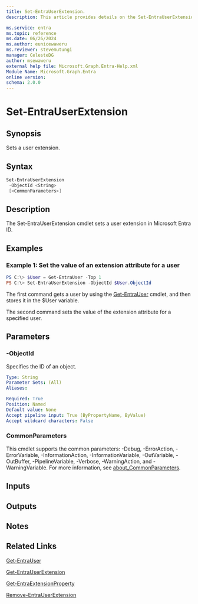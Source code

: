 ```yaml
---
title: Set-EntraUserExtension.
description: This article provides details on the Set-EntraUserExtension command.

ms.service: entra
ms.topic: reference
ms.date: 06/26/2024
ms.author: eunicewaweru
ms.reviewer: stevemutungi
manager: CelesteDG
author: msewaweru
external help file: Microsoft.Graph.Entra-Help.xml
Module Name: Microsoft.Graph.Entra
online version:
schema: 2.0.0
---
```


# Set-EntraUserExtension

## Synopsis
Sets a user extension.

## Syntax

```powershell
Set-EntraUserExtension
 -ObjectId <String>
 [<CommonParameters>]
```

## Description
The Set-EntraUserExtension cmdlet sets a user extension in Microsoft Entra ID.

## Examples

### Example 1: Set the value of an extension attribute for a user
```powershell
PS C:\> $User = Get-EntraUser -Top 1
PS C:\> Set-EntraUserExtension -ObjectId $User.ObjectId 
```

The first command gets a user by using the [Get-EntraUser](./Get-EntraUser.md) cmdlet, and then stores it in the $User variable.

The second command  sets the value of the extension attribute for a specified user.

## Parameters

### -ObjectId
Specifies the ID of an object.

```yaml
Type: String
Parameter Sets: (All)
Aliases:

Required: True
Position: Named
Default value: None
Accept pipeline input: True (ByPropertyName, ByValue)
Accept wildcard characters: False
```

### CommonParameters
This cmdlet supports the common parameters: -Debug, -ErrorAction, -ErrorVariable, -InformationAction, -InformationVariable, -OutVariable, -OutBuffer, -PipelineVariable, -Verbose, -WarningAction, and -WarningVariable. For more information, see [about_CommonParameters](https://go.microsoft.com/fwlink/?LinkID=113216).

## Inputs

## Outputs

## Notes

## Related Links

[Get-EntraUser](Get-EntraUser.md)

[Get-EntraUserExtension](Get-EntraUserExtension.md)

[Get-EntraExtensionProperty](Get-EntraExtensionProperty.md)

[Remove-EntraUserExtension](Remove-EntraUserExtension.md)

